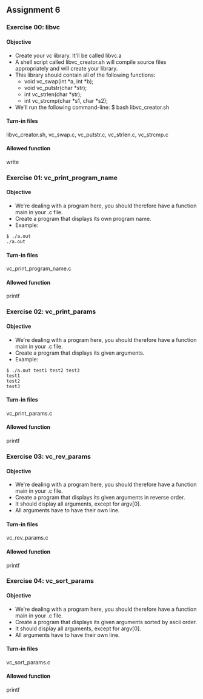 ## Assignment 6
### Exercise 00: libvc
#### Objective
- Create your vc library. It'll be called libvc.a
- A shell script called libvc_creator.sh will compile source files appropriately and will create your library.
- This library should contain all of the following functions:
  - void vc_swap(int *a, int *b);
  - void vc_putstr(char *str);
  - int vc_strlen(char *str);
  - int vc_strcmp(char *s1, char *s2);
- We'll run the following command-line: $ bash libvc_creator.sh
#### Turn-in files
libvc_creator.sh, vc_swap.c, vc_putstr.c, vc_strlen.c, vc_strcmp.c
#### Allowed function
write

### Exercise 01: vc_print_program_name
#### Objective
- We're dealing with a program here, you should therefore have a function main in your .c file.
- Create a program that displays its own program name.
- Example: 
```
$ ./a.out
./a.out
```
#### Turn-in files
vc_print_program_name.c
#### Allowed function
printf

### Exercise 02: vc_print_params
#### Objective
- We're dealing with a program here, you should therefore have a function main in your .c file.
- Create a program that displays its given arguments.
- Example:
```
$ ./a.out test1 test2 test3
test1
test2
test3
```
#### Turn-in files
vc_print_params.c
#### Allowed function
printf

### Exercise 03: vc_rev_params
#### Objective
- We're dealing with a program here, you should therefore have a function main in your .c file.
- Create a program that displays its given arguments in reverse order.
- It should display all arguments, except for argv[0].
- All arguments have to have their own line.
#### Turn-in files
vc_rev_params.c
#### Allowed function
printf

### Exercise 04: vc_sort_params
#### Objective
- We're dealing with a program here, you should therefore have a function main in your .c file.
- Create a program that displays its given arguments sorted by ascii order.
- It should display all arguments, except for argv[0].
- All arguments have to have their own line.
#### Turn-in files
vc_sort_params.c
#### Allowed function
printf